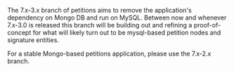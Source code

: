 The 7.x-3.x branch of petitions aims to remove the application's dependency on
Mongo DB and run on MySQL. Between now and whenever 7.x-3.0 is released this
branch will be building out and refining a proof-of-concept for what will likely
turn out to be mysql-based petition nodes and signature entities.

For a stable Mongo-based petitions application, please use the 7.x-2.x branch.
